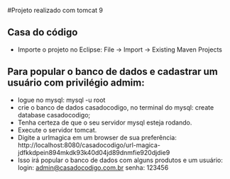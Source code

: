 #Projeto realizado com tomcat 9
## Casa do código
- Importe o projeto no Eclipse: File -> Import -> Existing Maven Projects
## Para popular o banco de dados e cadastrar um usuário com privilégio admim:
- logue no mysql:
mysql -u root
- crie o banco de dados casadocodigo, no terminal do mysql:
create database casadocodigo;
- Tenha certeza de que o seu servidor mysql esteja rodando.
- Execute o servidor tomcat.
- Digite a urlmagica em um browser de sua preferência:
http://localhost:8080/casadocodigo/url-magica-jdfkkdpein894mkdk93k40d04jd89dnmfie920djdie9
- Isso irá popular o banco de dados com alguns produtos e um usuário:
login: admin@casadocodigo.com.br
senha: 123456
